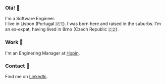 ### Olá! :wave:

I'm a Software Engineer.  
I live in Lisbon (Portugal :portugal:). I was born here and raised in the suburbs. I'm an ex-expat, having lived in Brno (Czech Republic :czech_republic:).

### Work :hammer:

I'm an Enginering Manager at [Hopin](https://hopin.com).

### Contact :love_letter:

Find me on [LinkedIn](https://www.linkedin.com/in/jcmfernandes/).
